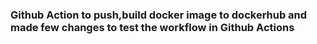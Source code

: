 ### Github Action to push,build docker image to dockerhub and made few changes to test the workflow in Github Actions

